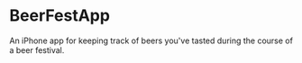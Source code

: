 BeerFestApp
===========

An iPhone app for keeping track of beers you've tasted during the course of a beer festival.
